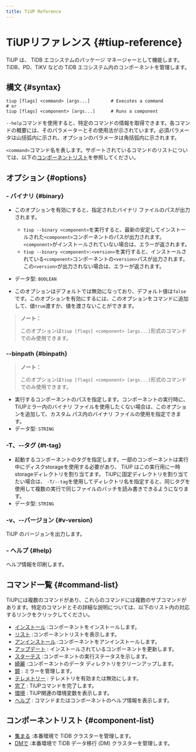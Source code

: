 ```yaml
---
title: TiUP Reference
---
```


# TiUPリファレンス {#tiup-reference}

TiUP は、 TiDB エコシステムのパッケージ マネージャーとして機能します。 TiDB、PD、TiKV などの TiDB エコシステム内のコンポーネントを管理します。

## 構文 {#syntax}

```shell
tiup [flags] <command> [args...]        # Executes a command
# or
tiup [flags] <component> [args...]      # Runs a component
```

`--help`コマンドを使用すると、特定のコマンドの情報を取得できます。各コマンドの概要には、そのパラメーターとその使用法が示されています。必須パラメータは山括弧内に示され、オプションのパラメータは角括弧内に示されます。

`<command>`コマンド名を表します。サポートされているコマンドのリストについては、以下の[コンポーネントリスト](#component-list)を参照してください。

## オプション {#options}

### - バイナリ {#binary}

-   このオプションを有効にすると、指定されたバイナリ ファイルのパスが出力されます。

    -   `tiup --binary <component>`を実行すると、最新の安定してインストールされた`<component>`コンポーネントのパスが出力されます。 `<component>`がインストールされていない場合は、エラーが返されます。
    -   `tiup --binary <component>:<version>`を実行すると、インストールされている`<component>`コンポーネントの`<version>`パスが出力されます。この`<version>`が出力されない場合は、エラーが返されます。

-   データ型: `BOOLEAN`

-   このオプションはデフォルトでは無効になっており、デフォルト値は`false`です。このオプションを有効にするには、このオプションをコマンドに追加して、値`true`渡すか、値を渡さないことができます。

> **ノート：**
>
> このオプションは`tiup [flags] <component> [args...]`形式のコマンドでのみ使用できます。

### --binpath {#binpath}

> **ノート：**
>
> このオプションは`tiup [flags] <component> [args...]`形式のコマンドでのみ使用できます。

-   実行するコンポーネントのパスを指定します。コンポーネントの実行時に、 TiUPミラー内のバイナリ ファイルを使用したくない場合は、このオプションを追加して、カスタム パス内のバイナリ ファイルの使用を指定できます。
-   データ型: `STRING`

### -T、--タグ {#t-tag}

-   起動するコンポーネントのタグを指定します。一部のコンポーネントは実行中にディスクstorageを使用する必要があり、 TiUP はこの実行用に一時storageディレクトリを割り当てます。 TiUPに固定ディレクトリを割り当てたい場合は、 `-T/--tag`を使用してディレクトリ名を指定すると、同じタグを使用して複数の実行で同じファイルのバッチを読み書きできるようになります。
-   データ型: `STRING`

### -v、--バージョン {#v-version}

TiUP のバージョンを出力します。

### - ヘルプ {#help}

ヘルプ情報を印刷します。

## コマンド一覧 {#command-list}

TiUPには複数のコマンドがあり、これらのコマンドには複数のサブコマンドがあります。特定のコマンドとその詳細な説明については、以下のリスト内の対応するリンクをクリックしてください。

-   [インストール](/tiup/tiup-command-install.md) :コンポーネントをインストールします。
-   [リスト](/tiup/tiup-command-list.md) :コンポーネントリストを表示します。
-   [アンインストール](/tiup/tiup-command-uninstall.md) :コンポーネントをアンインストールします。
-   [アップデート](/tiup/tiup-command-update.md) : インストールされているコンポーネントを更新します。
-   [スターテス](/tiup/tiup-command-status.md) :コンポーネントの実行ステータスを示します。
-   [綺麗](/tiup/tiup-command-clean.md) :コンポーネントのデータ ディレクトリをクリーンアップします。
-   [鏡](/tiup/tiup-command-mirror.md) : ミラーを管理します。
-   [テレメトリー](/tiup/tiup-command-telemetry.md) : テレメトリを有効または無効にします。
-   [完了](/tiup/tiup-command-completion.md) : TiUPコマンドを完了します。
-   [環境](/tiup/tiup-command-env.md) : TiUP関連の環境変数を表示します。
-   [ヘルプ](/tiup/tiup-command-help.md) : コマンドまたはコンポーネントのヘルプ情報を表示します。

## コンポーネントリスト {#component-list}

-   [集まる](/tiup/tiup-component-cluster.md) :本番環境で TiDB クラスターを管理します。
-   [DMで](/tiup/tiup-component-dm.md) :本番環境で TiDB データ移行 (DM) クラスターを管理します。
